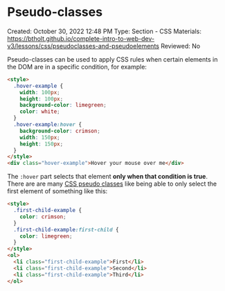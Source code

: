 # Pseudo-classes

Created: October 30, 2022 12:48 PM
Type: Section - CSS
Materials: https://btholt.github.io/complete-intro-to-web-dev-v3/lessons/css/pseudoclasses-and-pseudoelements
Reviewed: No

Pseudo-classes can be used to apply CSS rules when certain elements in the DOM are in a specific condition, for example:

```html
<style>
  .hover-example {
    width: 100px;
    height: 100px;
    background-color: limegreen;
    color: white;
  }
  .hover-example:hover {
    background-color: crimson;
    width: 150px;
    height: 150px;
  }
</style>
<div class="hover-example">Hover your mouse over me</div>
```

The `:hover` part selects that element **only when that condition is true**. There are are many [CSS pseudo classes](https://css-tricks.com/pseudo-class-selectors/) like being able to only select the first element of something like this:

```html
<style>
  .first-child-example {
    color: crimson;
  }
  .first-child-example:first-child {
    color: limegreen;
  }
</style>
<ol>
  <li class="first-child-example">First</li>
  <li class="first-child-example">Second</li>
  <li class="first-child-example">Third</li>
</ol>
```